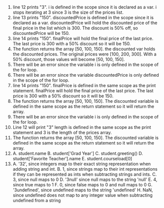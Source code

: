 
1. line 12 prints "3". i is defined in the scope since it is declared as a var. i stops iterating at 3 since 3 is the size of the prices list.
2. line 13 prints "150". discountedPrice is defined in the scope since it is declared as a var. discountedPrice will hold the discounted price of the final price in the list which is 300. The discount is 50% off, so discountedPrice will be 150.
3. line 14 prints "150". finalPrice will hold the final price of the last price. The last price is 300 with a 50% discount so it will be 150. 
4. The function returns the array [50, 100, 150]. the discounted var holds the discounted prices. The original prices were [100, 200, 300]. With a 50% discount, those values will become [50, 100, 150].
5. There will be an error since the variable i is only defined in the scope of the for loop.
6. There will be an error since the variable discountedPrice is only defined in the scope of the for loop.
7. line 14 prints "150". finalPrice is defined in the same scope as the print statement. finalPrice will hold the final price of the last price. The last price is 300 with a 50% discount so it will be 150. 
8. The function returns the array [50, 100, 150]. The discounted variable is defined in the same scope as the return statement so it will return the array.
9. There will be an error since the variable i is only defined in the scope of the for loop.
10. Line 12 will print "3" length is defined in the same scope as the print statement and 3 is the length of the prices array.
11. The function returns the array [50, 100, 150]. The discounted variable is defined in the same scope as the return statement so it will return the array.
12. A. student.name
    B. student['Grad Year']
    C. student.greeting()
    D. student['Favorite Teacher'].name
    E. student.courseload[0]
13. A. '32', since integers map to their exact string representation when adding string and int. 
    B. 1, since strings map to their int representations if they can be represented as ints when subtracting strings and ints. 
    C. 3, since null maps to 0
    D. '3null' since null maps to the string 'null'
    E. 4, since true maps to 1
    F. 0, since false maps to 0 and null maps to 0
    G. '3undefined', since undefined maps to the string 'undefined'
    H. NaN, since undefined does not map to any integer value when subtracting undefined from a string
 
